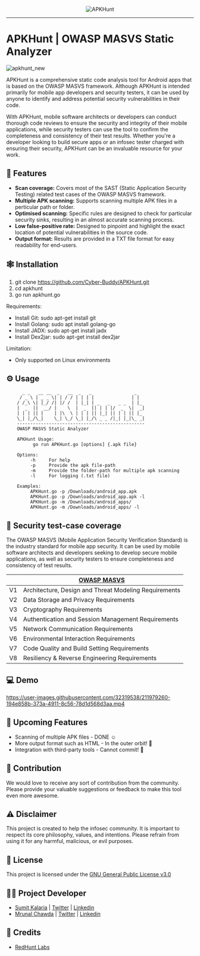 <p align="center">
<img src="https://user-images.githubusercontent.com/122369607/213175318-413b0d16-2e50-4f0e-a422-08c0adcb3b93.png" alt="APKHunt"/>
</p>

<hr/>

# APKHunt | OWASP MASVS Static Analyzer 
![apkhunt_new](https://user-images.githubusercontent.com/122369607/217504761-0c0262ff-9ff0-42bf-8d24-93cc8ae945c9.png)


APKHunt is a comprehensive static code analysis tool for Android apps that is based on the OWASP MASVS framework. Although APKHunt is intended primarily for mobile app developers and security testers, it can be used by anyone to identify and address potential security vulnerabilities in their code.

With APKHunt, mobile software architects or developers can conduct thorough code reviews to ensure the security and integrity of their mobile applications, while security testers can use the tool to confirm the completeness and consistency of their test results. Whether you're a developer looking to build secure apps or an infosec tester charged with ensuring their security, APKHunt can be an invaluable resource for your work.

## :dart: Features 
- **Scan coverage:** Covers most of the SAST (Static Application Security Testing) related test cases of the OWASP MASVS framework.
- **Multiple APK scanning:** Supports scanning multiple APK files in a perticular path or folder.
- **Optimised scanning:** Specific rules are designed to check for particular security sinks, resulting in an almost accurate scanning process.
- **Low false-positive rate:** Designed to pinpoint and highlight the exact location of potential vulnerabilities in the source code.
- **Output format:** Results are provided in a TXT file format for easy readability for end-users.

## :spider_web: Installation
   1. git clone https://github.com/Cyber-Buddy/APKHunt.git 
   2. cd apkhunt
   3. go run apkhunt.go 
  
   Requirements:
- Install Git: sudo apt-get install git
- Install Golang: sudo apt install golang-go
- Install JADX: sudo apt-get install jadx
- Install Dex2jar: sudo apt-get install dex2jar

 Limitation:
- Only supported on Linux environments

## :gear: Usage
          _ _   __ __  _   __  _   _                _   
         / _ \ | _ _ \| | / / | | | |              | |  
        / /_\ \| |_/ /| |/ /  | |_| | _   _   _ _  | |_ 
        |  _  ||  __/ |    \  |  _  || | | |/  _  \|  _|                                                                                     
        | | | || |    | |\  \ | | | || |_| || | | || |_                                                                                      
        \_| |_/\_|    \_| \_/ \_| |_/\ _ _ /|_| |_|\_ _|                                                                                     
        ------------------------------------------------                                                                                     
        OWASP MASVS Static Analyzer  
    
        APKHunt Usage:                                                                                                                       
              go run APKHunt.go [options] {.apk file}                                                                                        
    
        Options:                                                                                                                             
             -h     For help                                                                                                                 
             -p     Provide the apk file-path
             -m     Provide the folder-path for multiple apk scanning
             -l     For logging (.txt file)
    
        Examples:                                                                                                                            
             APKHunt.go -p /Downloads/android_app.apk                                                                                        
             APKHunt.go -p /Downloads/android_app.apk -l
             APKHunt.go -m /Downloads/android_apps/
             APKHunt.go -m /Downloads/android_apps/ -l

## :iphone: Security test-case coverage
The OWASP MASVS (Mobile Application Security Verification Standard) is the industry standard for mobile app security. It can be used by mobile software architects and developers seeking to develop secure mobile applications, as well as security testers to ensure completeness and consistency of test results.

|    |  [OWASP MASVS](https://mobile-security.gitbook.io/masvs/) |  
|----------|----------|  
|  V1  | Architecture, Design and Threat Modeling Requirements |  
|  V2  | Data Storage and Privacy Requirements |  
|  V3  | Cryptography Requirements |  
|  V4  | Authentication and Session Management Requirements |  
|  V5  | Network Communication Requirements |  
|  V6  | Environmental Interaction Requirements |  
|  V7  | Code Quality and Build Setting Requirements |  
|  V8  | Resiliency & Reverse Engineering Requirements |

## :computer: Demo 

https://user-images.githubusercontent.com/32319538/211979260-194e858b-373a-4911-8c56-78d1d568d3aa.mp4

## :construction: Upcoming Features
- Scanning of multiple APK files - DONE :relaxed: 
- More output format such as HTML - In the outer orbit! :thinking:
- Integration with third-party tools - Cannot commit! :grimacing:

## :handshake: Contribution 
We would love to receive any sort of contribution from the community. Please provide your valuable suggestions or feedback to make this tool even more awesome.

## :warning: Disclaimer
This project is created to help the infosec community. It is important to respect its core philosophy, values, and intentions. Please refrain from using it for any harmful, malicious, or evil purposes.

## :receipt: License
This project is licensed under the [GNU General Public License v3.0](https://github.com/Cyber-Buddy/APKHunt/blob/main/LICENSE)

## :lotus_position_man: Project Developer
 - [Sumit Kalaria](https://github.com/0xMagn3t0) | [Twitter](https://twitter.com/Sumit_4ever) | [Linkedin](https://www.linkedin.com/in/magneto)
 - [Mrunal Chawda](https://github.com/chawdamrunal) | [Twitter](https://twitter.com/mrunal110) | [Linkedin](https://www.linkedin.com/in/chawdamrunal)

## :bouquet: Credits 
- [RedHunt Labs](https://redhuntlabs.com)
